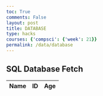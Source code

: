 ```yaml
---
toc: True
comments: False
layout: post
title: DATABASE
type: hacks
courses: {'compsci': {'week': 21}}
permalink: /data/database
---
```


## SQL Database Fetch

<!-- HTML table layout for page.  The table is filled by JavaScript below. 
-->
<table>
  <thead>
  <tr>
    <th>Name</th>
    <th>ID</th>
    <th>Age</th>
  </tr>
  </thead>
  <tbody id="result">
    <!-- javascript generated data -->
  </tbody>
</table>

<!-- 
Below JavaScript code fetches user data from an API and displays it in a table. It uses the Fetch API to make a GET request to the '/api/users/' endpoint.   Refer to config.js to see additional options. 

The script is laid out in a sequence (no function) and will execute when page is loaded.
-->
<script type="module">
  // uri variable and options object are obtained from config.js
  import { uri, options } from '{{site.baseurl}}/assets/js/api/config.js';

  // Set Users endpoint (list of users)
  const url = uri + '/api/users/';

  // prepare HTML result container for new output
  const resultContainer = document.getElementById("result");

  // fetch the API
  fetch(url, options)
    // response is a RESTful "promise" on any successful fetch
    .then(response => {
      // check for response errors and display
      if (response.status !== 200) {
          const errorMsg = 'Database response error: ' + response.status;
          console.log(errorMsg);
          const tr = document.createElement("tr");
          const td = document.createElement("td");
          td.innerHTML = errorMsg;
          tr.appendChild(td);
          resultContainer.appendChild(tr);
          return;
      }
      // valid response will contain JSON data
      response.json().then(data => {
          console.log(data);
          for (const row of data) {
            // tr and td build out for each row
            const tr = document.createElement("tr");
            const name = document.createElement("td");
            const id = document.createElement("td");
            const age = document.createElement("td");
            // data is specific to the API
            name.innerHTML = row.name; 
            id.innerHTML = row.uid; 
            age.innerHTML = row.age; 
            // this builds td's into tr
            tr.appendChild(name);
            tr.appendChild(id);
            tr.appendChild(age);
            // append the row to table
            resultContainer.appendChild(tr);
          }
      })
  })
  // catch fetch errors (ie ACCESS to server blocked)
  .catch(err => {
    console.error(err);
    const tr = document.createElement("tr");
    const td = document.createElement("td");
    td.innerHTML = err + ": " + url;
    tr.appendChild(td);
    resultContainer.appendChild(tr);
  });
</script>
